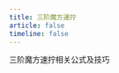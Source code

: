 ```yaml
---
title: 三阶魔方速拧
article: false
timeline: false
---
```


三阶魔方速拧相关公式及技巧

<Catalog base='/3x3x3/' level='1' />
